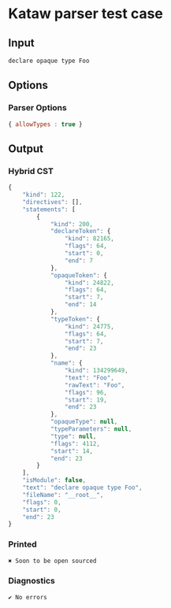 # Kataw parser test case

## Input

`````js
declare opaque type Foo
`````

## Options

### Parser Options

`````js
{ allowTypes : true }
`````

## Output

### Hybrid CST

```javascript
{
    "kind": 122,
    "directives": [],
    "statements": [
        {
            "kind": 200,
            "declareToken": {
                "kind": 82165,
                "flags": 64,
                "start": 0,
                "end": 7
            },
            "opaqueToken": {
                "kind": 24822,
                "flags": 64,
                "start": 7,
                "end": 14
            },
            "typeToken": {
                "kind": 24775,
                "flags": 64,
                "start": 7,
                "end": 23
            },
            "name": {
                "kind": 134299649,
                "text": "Foo",
                "rawText": "Foo",
                "flags": 96,
                "start": 19,
                "end": 23
            },
            "opaqueType": null,
            "typeParameters": null,
            "type": null,
            "flags": 4112,
            "start": 14,
            "end": 23
        }
    ],
    "isModule": false,
    "text": "declare opaque type Foo",
    "fileName": "__root__",
    "flags": 0,
    "start": 0,
    "end": 23
}
```

### Printed

```javascript
✖ Soon to be open sourced
```

### Diagnostics

```javascript
✔ No errors
```

